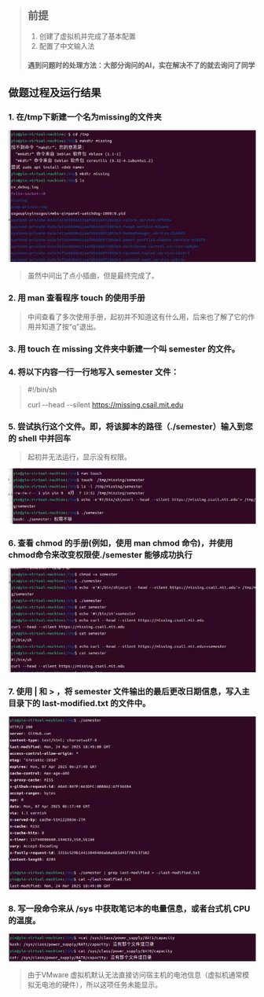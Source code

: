 > ## 前提
>
> 1. 创建了虚拟机并完成了基本配置
> 2. 配置了中文输入法
> #### 遇到问题时的处理方法：大部分询问的AI，实在解决不了的就去询问了同学
>

## 做题过程及运行结果

### 1. 在/tmp下新建一个名为missing的文件夹

![img1](./img/img1.jpg)
> 虽然中间出了点小插曲，但是最终完成了。

### 2. 用 man 查看程序 touch 的使用手册

>中间查看了多次使用手册，起初并不知道这有什么用，后来也了解了它的作用并知道了按“q”退出。

### 3. 用 touch 在 missing 文件夹中新建一个叫 semester 的文件。

### 4. 将以下内容一行一行地写入 semester 文件：
> #!/bin/sh
>
> curl --head --silent https://missing.csail.mit.edu 
### 5. 尝试执行这个文件。即，将该脚本的路径（./semester）输入到您的 shell 中并回车

>起初并无法运行，显示没有权限。

![img](./img/img2.jpg)

### 6. 查看 chmod 的手册(例如，使用 man chmod 命令)，并使用chmod命令来改变权限使./semester 能够成功执行

![img](./img/img3.jpg)

### 7. 使用 | 和 > ，将 semester 文件输出的最后更改日期信息，写入主目录下的 last-modified.txt 的文件中。

![img](./img/img4.jpg)

### 8. 写一段命令来从 /sys 中获取笔记本的电量信息，或者台式机 CPU 的温度。

![img](./img/img5.png)
> 由于VMware 虚拟机默认无法直接访问宿主机的电池信息（虚拟机通常模拟无电池的硬件），所以这项任务未能显示。